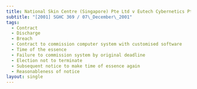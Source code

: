 ```yaml
---
title: National Skin Centre (Singapore) Pte Ltd v Eutech Cybernetics Pte Ltd
subtitle: "[2001] SGHC 369 / 07\_December\_2001"
tags:
  - Contract
  - Discharge
  - Breach
  - Contract to commission computer system with customised software
  - Time of the essence
  - Failure to commission system by original deadline
  - Election not to terminate
  - Subsequent notice to make time of essence again
  - Reasonableness of notice
layout: single
---
```


